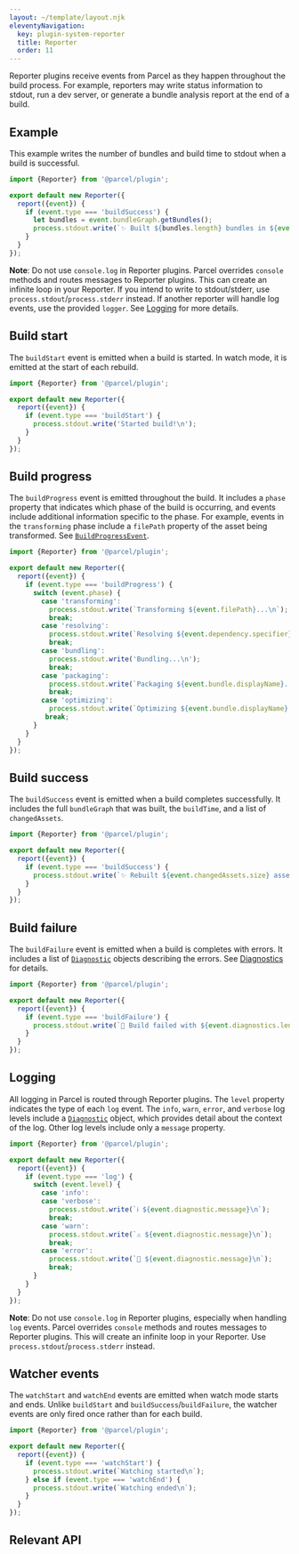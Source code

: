 ```yaml
---
layout: ~/template/layout.njk
eleventyNavigation:
  key: plugin-system-reporter
  title: Reporter
  order: 11
---
```


Reporter plugins receive events from Parcel as they happen throughout the build process. For example, reporters may write status information to stdout, run a dev server, or generate a bundle analysis report at the end of a build.

## Example

This example writes the number of bundles and build time to stdout when a build is successful.

```javascript
import {Reporter} from '@parcel/plugin';

export default new Reporter({
  report({event}) {
    if (event.type === 'buildSuccess') {
      let bundles = event.bundleGraph.getBundles();
      process.stdout.write(`✨ Built ${bundles.length} bundles in ${event.buildTime}ms!\n`);
    }
  }
});
```

<warning>

**Note**: Do not use `console.log` in Reporter plugins. Parcel overrides `console` methods and routes messages to Reporter plugins. This can create an infinite loop in your Reporter. If you intend to write to stdout/stderr, use `process.stdout`/`process.stderr` instead. If another reporter will handle log events, use the provided `logger`. See [Logging](/plugin-system/logging/) for more details.

</warning>

## Build start

The `buildStart` event is emitted when a build is started. In watch mode, it is emitted at the start of each rebuild.

```javascript
import {Reporter} from '@parcel/plugin';

export default new Reporter({
  report({event}) {
    if (event.type === 'buildStart') {
      process.stdout.write('Started build!\n');
    }
  }
});
```

## Build progress

The `buildProgress` event is emitted throughout the build. It includes a `phase` property that indicates which phase of the build is occurring, and events include additional information specific to the phase. For example, events in the `transforming` phase include a `filePath` property of the asset being transformed. See [`BuildProgressEvent`](#BuildProgressEvent).

```javascript
import {Reporter} from '@parcel/plugin';

export default new Reporter({
  report({event}) {
    if (event.type === 'buildProgress') {
      switch (event.phase) {
        case 'transforming':
          process.stdout.write(`Transforming ${event.filePath}...\n`);
          break;
        case 'resolving':
          process.stdout.write(`Resolving ${event.dependency.specifier}...\n`);
          break;
        case 'bundling':
          process.stdout.write('Bundling...\n');
          break;
        case 'packaging':
          process.stdout.write(`Packaging ${event.bundle.displayName}...\n`);
          break;
        case 'optimizing':
          process.stdout.write(`Optimizing ${event.bundle.displayName}...\n`);
         break;
      }
    }
  }
});
```

## Build success

The `buildSuccess` event is emitted when a build completes successfully. It includes the full `bundleGraph` that was built, the `buildTime`, and a list of `changedAssets`.

```javascript
import {Reporter} from '@parcel/plugin';

export default new Reporter({
  report({event}) {
    if (event.type === 'buildSuccess') {
      process.stdout.write(`✨ Rebuilt ${event.changedAssets.size} assets in ${event.buildTime}ms!\n`);
    }
  }
});
```

## Build failure

The `buildFailure` event is emitted when a build is completes with errors. It includes a list of [`Diagnostic`](/plugin-system/logging/#Diagnostic) objects describing the errors. See [Diagnostics](/plugin-system/logging/#diagnostics) for details.

```javascript
import {Reporter} from '@parcel/plugin';

export default new Reporter({
  report({event}) {
    if (event.type === 'buildFailure') {
      process.stdout.write(`🚨 Build failed with ${event.diagnostics.length} errors.\n`);
    }
  }
});
```

## Logging

All logging in Parcel is routed through Reporter plugins. The `level` property indicates the type of each `log` event. The `info`, `warn`, `error`, and `verbose` log levels include a [`Diagnostic`](/plugin-system/logging/#Diagnostic) object, which provides detail about the context of the log. Other log levels include only a `message` property.

```javascript
import {Reporter} from '@parcel/plugin';

export default new Reporter({
  report({event}) {
    if (event.type === 'log') {
      switch (event.level) {
        case 'info':
        case 'verbose':
          process.stdout.write(`ℹ️ ${event.diagnostic.message}\n`);
          break;
        case 'warn':
          process.stdout.write(`⚠️ ${event.diagnostic.message}\n`);
          break;
        case 'error':
          process.stdout.write(`🚨 ${event.diagnostic.message}\n`);
          break;
      }
    }
  }
});
```

<error>

**Note**: Do not use `console.log` in Reporter plugins, especially when handling `log` events. Parcel overrides `console` methods and routes messages to Reporter plugins. This will create an infinite loop in your Reporter. Use `process.stdout`/`process.stderr` instead.

</error>

## Watcher events

The `watchStart` and `watchEnd` events are emitted when watch mode starts and ends. Unlike `buildStart` and `buildSuccess`/`buildFailure`, the watcher events are only fired once rather than for each build.

```javascript
import {Reporter} from '@parcel/plugin';

export default new Reporter({
  report({event}) {
    if (event.type === 'watchStart') {
      process.stdout.write(`Watching started\n`);
    } else if (event.type === 'watchEnd') {
      process.stdout.write(`Watching ended\n`);
    }
  }
});
```

## Relevant API

<include src="reporter.html"></include>
